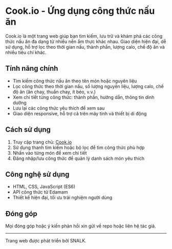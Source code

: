 # Cook.io - Ứng dụng công thức nấu ăn

Cook.io là một trang web giúp bạn tìm kiếm, lưu trữ và khám phá các công thức nấu ăn đa dạng từ nhiều nền ẩm thực khác nhau. Giao diện hiện đại, dễ sử dụng, hỗ trợ lọc theo thời gian nấu, thành phần, lượng calo, chế độ ăn và nhiều tiêu chí khác.

## Tính năng chính
- Tìm kiếm công thức nấu ăn theo tên món hoặc nguyên liệu
- Lọc công thức theo thời gian nấu, số lượng nguyên liệu, lượng calo, chế độ ăn (ăn chay, thuần chay, ít béo, v.v.)
- Xem chi tiết từng công thức: thành phần, hướng dẫn, thông tin dinh dưỡng
- Lưu lại các công thức yêu thích để xem sau
- Giao diện responsive, hỗ trợ cả trên máy tính và thiết bị di động

## Cách sử dụng
1. Truy cập trang chủ: [Cook.io](https://ducanh005.github.io/SNALK-Sew-/)
2. Sử dụng thanh tìm kiếm hoặc bộ lọc để tìm công thức phù hợp
3. Nhấn vào từng món để xem chi tiết
4. Đăng nhập/lưu công thức để quản lý danh sách món yêu thích

## Công nghệ sử dụng
- HTML, CSS, JavaScript (ES6)
- API công thức từ Edamam
- Thiết kế hiện đại, tối ưu trải nghiệm người dùng

## Đóng góp
Mọi đóng góp hoặc ý kiến phản hồi xin gửi về repo hoặc liên hệ tác giả.

---
Trang web được phát triển bởi SNALK.
